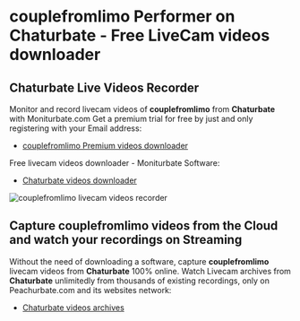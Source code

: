 # couplefromlimo Performer on Chaturbate - Free LiveCam videos downloader

## Chaturbate Live Videos Recorder

Monitor and record livecam videos of **couplefromlimo** from **Chaturbate** with Moniturbate.com
Get a premium trial for free by just and only registering with your Email address:
* [couplefromlimo Premium videos downloader](https://moniturbate.com/request-demo-licence-key.html)

Free livecam videos downloader - Moniturbate Software:
* [Chaturbate videos downloader](https://moniturbate.com/moniturbate-download-software.html)

![couplefromlimo livecam videos recorder](https://peachurnet.com/templates/moniturbate-software.png)


## Capture couplefromlimo videos from the Cloud and watch your recordings on Streaming

Without the need of downloading a software, capture **couplefromlimo** livecam videos from **Chaturbate** 100% online.
Watch Livecam archives from **Chaturbate** unlimitedly from thousands of existing recordings, only on Peachurbate.com and its websites network:
* [Chaturbate videos archives](https://peachurnet.com/)